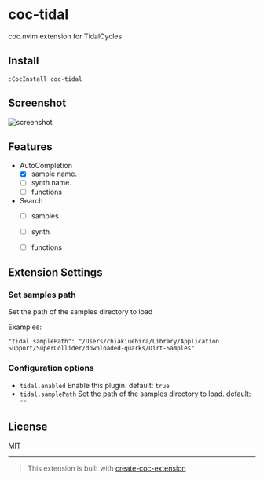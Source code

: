 # coc-tidal

coc.nvim extension for TidalCycles

## Install

`:CocInstall coc-tidal`

## Screenshot

![screenshot](https://user-images.githubusercontent.com/12339312/146631261-f29c3092-83f4-4f94-a1f3-a8cefd639f47.png)



## Features

- AutoCompletion
  - [x] sample name.
  - [ ] synth name.
  - [ ] functions
- Search
  - [ ] samples
  - [ ] synth
  - [ ] functions


## Extension Settings

### Set samples path

Set the path of the samples directory to load

Examples:

```
"tidal.samplePath": "/Users/chiakiuehira/Library/Application Support/SuperCollider/downloaded-quarks/Dirt-Samples"
```

### Configuration options

- `tidal.enabled` Enable this plugin. default: `true`
- `tidal.samplePath` Set the path of the samples directory to load. default: `""`

## License

MIT

---

> This extension is built with [create-coc-extension](https://github.com/fannheyward/create-coc-extension)
